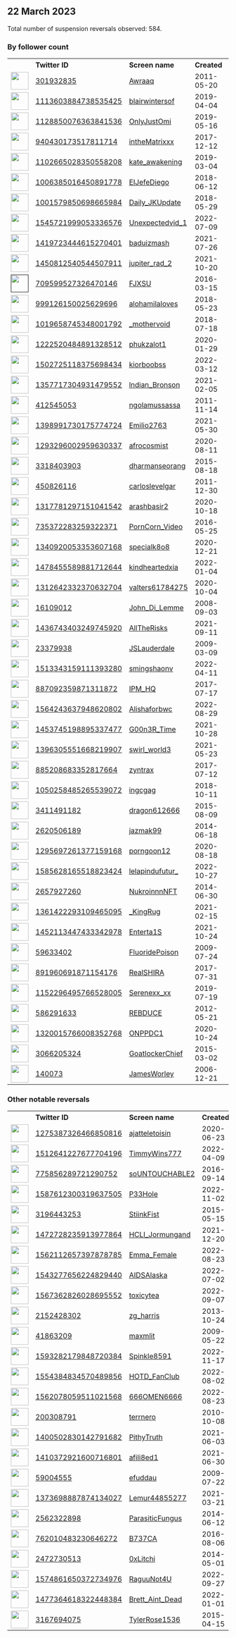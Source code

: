 
## 22 March 2023
Total number of suspension reversals observed: 584.

### By follower count
<table><tr><th></th><th align="left">Twitter ID</th><th align="left">Screen name</th>
<th align="left">Created</th><th align="left">Status</th><th align="left">Suspended</th><th align="left">Followers</th>
<tr><td><a href="https://pbs.twimg.com/profile_images/1372735728115982337/zZBqKLYj_normal.jpg"><img src="https://pbs.twimg.com/profile_images/1372735728115982337/zZBqKLYj_normal.jpg" width="40px" height="40px" align="center"/></a></td><td><a href="https://twitter.com/intent/user?user_id=301932835">301932835</a></td><td><a href="https://twitter.com/Awraaq">Awraaq</a></td><td>2011-05-20</td><td align="center"></td><td></td><td>1679727</td></tr>
<tr><td><a href="https://pbs.twimg.com/profile_images/1503265119542857728/0o7e9lsx_normal.jpg"><img src="https://pbs.twimg.com/profile_images/1503265119542857728/0o7e9lsx_normal.jpg" width="40px" height="40px" align="center"/></a></td><td><a href="https://twitter.com/intent/user?user_id=1113603884738535425">1113603884738535425</a></td><td><a href="https://twitter.com/blairwintersof">blairwintersof</a></td><td>2019-04-04</td><td align="center"></td><td>2023-01-07</td><td>327951</td></tr>
<tr><td><a href="https://pbs.twimg.com/profile_images/1638012692899176453/w65eAXG0_normal.jpg"><img src="https://pbs.twimg.com/profile_images/1638012692899176453/w65eAXG0_normal.jpg" width="40px" height="40px" align="center"/></a></td><td><a href="https://twitter.com/intent/user?user_id=1128850076363841536">1128850076363841536</a></td><td><a href="https://twitter.com/OnlyJustOmi">OnlyJustOmi</a></td><td>2019-05-16</td><td align="center"></td><td>2023-01-08</td><td>183756</td></tr>
<tr><td><a href="https://pbs.twimg.com/profile_images/1343416703766704128/No7clzqS_normal.jpg"><img src="https://pbs.twimg.com/profile_images/1343416703766704128/No7clzqS_normal.jpg" width="40px" height="40px" align="center"/></a></td><td><a href="https://twitter.com/intent/user?user_id=940430173517811714">940430173517811714</a></td><td><a href="https://twitter.com/intheMatrixxx">intheMatrixxx</a></td><td>2017-12-12</td><td align="center"></td><td></td><td>162336</td></tr>
<tr><td><a href="https://pbs.twimg.com/profile_images/1343259893269065728/O-en1N1x_normal.jpg"><img src="https://pbs.twimg.com/profile_images/1343259893269065728/O-en1N1x_normal.jpg" width="40px" height="40px" align="center"/></a></td><td><a href="https://twitter.com/intent/user?user_id=1102665028350558208">1102665028350558208</a></td><td><a href="https://twitter.com/kate_awakening">kate_awakening</a></td><td>2019-03-04</td><td align="center"></td><td></td><td>162119</td></tr>
<tr><td><a href="https://pbs.twimg.com/profile_images/1439647741022453768/ELnS_FRk_normal.jpg"><img src="https://pbs.twimg.com/profile_images/1439647741022453768/ELnS_FRk_normal.jpg" width="40px" height="40px" align="center"/></a></td><td><a href="https://twitter.com/intent/user?user_id=1006385016450891778">1006385016450891778</a></td><td><a href="https://twitter.com/EIJefeDiego">EIJefeDiego</a></td><td>2018-06-12</td><td align="center"></td><td></td><td>133725</td></tr>
<tr><td><a href="https://pbs.twimg.com/profile_images/1590135863605805057/-9y9SXZs_normal.jpg"><img src="https://pbs.twimg.com/profile_images/1590135863605805057/-9y9SXZs_normal.jpg" width="40px" height="40px" align="center"/></a></td><td><a href="https://twitter.com/intent/user?user_id=1001579850698665984">1001579850698665984</a></td><td><a href="https://twitter.com/Daily_JKUpdate">Daily_JKUpdate</a></td><td>2018-05-29</td><td align="center"></td><td>2022-11-15</td><td>128617</td></tr>
<tr><td><a href="https://pbs.twimg.com/profile_images/1557274671204093953/mcbC8oF0_normal.jpg"><img src="https://pbs.twimg.com/profile_images/1557274671204093953/mcbC8oF0_normal.jpg" width="40px" height="40px" align="center"/></a></td><td><a href="https://twitter.com/intent/user?user_id=1545721999053336576">1545721999053336576</a></td><td><a href="https://twitter.com/Unexpectedvid_1">Unexpectedvid_1</a></td><td>2022-07-09</td><td align="center"></td><td>2022-10-05</td><td>92887</td></tr>
<tr><td><a href="https://pbs.twimg.com/profile_images/1419854533715447823/IaGo3Y9z_normal.jpg"><img src="https://pbs.twimg.com/profile_images/1419854533715447823/IaGo3Y9z_normal.jpg" width="40px" height="40px" align="center"/></a></td><td><a href="https://twitter.com/intent/user?user_id=1419723444615270401">1419723444615270401</a></td><td><a href="https://twitter.com/baduizmash">baduizmash</a></td><td>2021-07-26</td><td align="center"></td><td>2022-10-14</td><td>89791</td></tr>
<tr><td><a href="https://pbs.twimg.com/profile_images/1638490306441101314/Aki9u8U__normal.jpg"><img src="https://pbs.twimg.com/profile_images/1638490306441101314/Aki9u8U__normal.jpg" width="40px" height="40px" align="center"/></a></td><td><a href="https://twitter.com/intent/user?user_id=1450812540544507911">1450812540544507911</a></td><td><a href="https://twitter.com/jupiter_rad_2">jupiter_rad_2</a></td><td>2021-10-20</td><td align="center"></td><td>2023-01-10</td><td>85616</td></tr>
<tr><td><a href=""><img src="" width="40px" height="40px" align="center"/></a></td><td><a href="https://twitter.com/intent/user?user_id=709599527326470146">709599527326470146</a></td><td><a href="https://twitter.com/FJXSU">FJXSU</a></td><td>2016-03-15</td><td align="center"></td><td>2022-08-14</td><td>84257</td></tr>
<tr><td><a href="https://pbs.twimg.com/profile_images/1636909842500849665/IG_UExOu_normal.jpg"><img src="https://pbs.twimg.com/profile_images/1636909842500849665/IG_UExOu_normal.jpg" width="40px" height="40px" align="center"/></a></td><td><a href="https://twitter.com/intent/user?user_id=999126150025629696">999126150025629696</a></td><td><a href="https://twitter.com/alohamilaloves">alohamilaloves</a></td><td>2018-05-23</td><td align="center"></td><td>2022-03-04</td><td>51807</td></tr>
<tr><td><a href="https://pbs.twimg.com/profile_images/1569089529536978947/vjHif3ky_normal.jpg"><img src="https://pbs.twimg.com/profile_images/1569089529536978947/vjHif3ky_normal.jpg" width="40px" height="40px" align="center"/></a></td><td><a href="https://twitter.com/intent/user?user_id=1019658745348001792">1019658745348001792</a></td><td><a href="https://twitter.com/_mothervoid">_mothervoid</a></td><td>2018-07-18</td><td align="center"></td><td>2023-01-08</td><td>48704</td></tr>
<tr><td><a href="https://pbs.twimg.com/profile_images/1292773094050820099/xrt9ntlr_normal.jpg"><img src="https://pbs.twimg.com/profile_images/1292773094050820099/xrt9ntlr_normal.jpg" width="40px" height="40px" align="center"/></a></td><td><a href="https://twitter.com/intent/user?user_id=1222520484891328512">1222520484891328512</a></td><td><a href="https://twitter.com/phukzalot1">phukzalot1</a></td><td>2020-01-29</td><td align="center"></td><td>2023-02-07</td><td>45430</td></tr>
<tr><td><a href="https://pbs.twimg.com/profile_images/1582106895233449984/eiJNlg5S_normal.jpg"><img src="https://pbs.twimg.com/profile_images/1582106895233449984/eiJNlg5S_normal.jpg" width="40px" height="40px" align="center"/></a></td><td><a href="https://twitter.com/intent/user?user_id=1502725118375698434">1502725118375698434</a></td><td><a href="https://twitter.com/kiorboobss">kiorboobss</a></td><td>2022-03-12</td><td align="center"></td><td>2023-01-08</td><td>44516</td></tr>
<tr><td><a href="https://pbs.twimg.com/profile_images/1597379469219663872/WQzU2JDC_normal.jpg"><img src="https://pbs.twimg.com/profile_images/1597379469219663872/WQzU2JDC_normal.jpg" width="40px" height="40px" align="center"/></a></td><td><a href="https://twitter.com/intent/user?user_id=1357717304931479552">1357717304931479552</a></td><td><a href="https://twitter.com/lndian_Bronson">lndian_Bronson</a></td><td>2021-02-05</td><td align="center"></td><td>2023-03-20</td><td>36431</td></tr>
<tr><td><a href="https://pbs.twimg.com/profile_images/1363481693512998913/T84JuHBV_normal.jpg"><img src="https://pbs.twimg.com/profile_images/1363481693512998913/T84JuHBV_normal.jpg" width="40px" height="40px" align="center"/></a></td><td><a href="https://twitter.com/intent/user?user_id=412545053">412545053</a></td><td><a href="https://twitter.com/ngolamussassa">ngolamussassa</a></td><td>2011-11-14</td><td align="center"></td><td>2023-01-31</td><td>29632</td></tr>
<tr><td><a href="https://pbs.twimg.com/profile_images/1533904097258110976/cBvj7Ghh_normal.jpg"><img src="https://pbs.twimg.com/profile_images/1533904097258110976/cBvj7Ghh_normal.jpg" width="40px" height="40px" align="center"/></a></td><td><a href="https://twitter.com/intent/user?user_id=1398991730175774724">1398991730175774724</a></td><td><a href="https://twitter.com/Emilio2763">Emilio2763</a></td><td>2021-05-30</td><td align="center"></td><td>2023-03-18</td><td>29347</td></tr>
<tr><td><a href="https://pbs.twimg.com/profile_images/1637934594031845378/ZAx4uakq_normal.jpg"><img src="https://pbs.twimg.com/profile_images/1637934594031845378/ZAx4uakq_normal.jpg" width="40px" height="40px" align="center"/></a></td><td><a href="https://twitter.com/intent/user?user_id=1293296002959630337">1293296002959630337</a></td><td><a href="https://twitter.com/afrocosmist">afrocosmist</a></td><td>2020-08-11</td><td align="center"></td><td></td><td>25085</td></tr>
<tr><td><a href="https://pbs.twimg.com/profile_images/1478172874607259652/gx2t3Qz1_normal.jpg"><img src="https://pbs.twimg.com/profile_images/1478172874607259652/gx2t3Qz1_normal.jpg" width="40px" height="40px" align="center"/></a></td><td><a href="https://twitter.com/intent/user?user_id=3318403903">3318403903</a></td><td><a href="https://twitter.com/dharmanseorang">dharmanseorang</a></td><td>2015-08-18</td><td align="center"></td><td>2023-03-10</td><td>24322</td></tr>
<tr><td><a href="https://pbs.twimg.com/profile_images/1633120920549113857/2LKCmsgW_normal.jpg"><img src="https://pbs.twimg.com/profile_images/1633120920549113857/2LKCmsgW_normal.jpg" width="40px" height="40px" align="center"/></a></td><td><a href="https://twitter.com/intent/user?user_id=450826116">450826116</a></td><td><a href="https://twitter.com/carloslevelgar">carloslevelgar</a></td><td>2011-12-30</td><td align="center"></td><td>2022-11-08</td><td>22050</td></tr>
<tr><td><a href="https://pbs.twimg.com/profile_images/1317781442320093185/Pr0rC7fC_normal.jpg"><img src="https://pbs.twimg.com/profile_images/1317781442320093185/Pr0rC7fC_normal.jpg" width="40px" height="40px" align="center"/></a></td><td><a href="https://twitter.com/intent/user?user_id=1317781297151041542">1317781297151041542</a></td><td><a href="https://twitter.com/arashbasir2">arashbasir2</a></td><td>2020-10-18</td><td align="center"></td><td>2023-03-17</td><td>21029</td></tr>
<tr><td><a href="https://pbs.twimg.com/profile_images/902784730633879552/uqjqSfvc_normal.jpg"><img src="https://pbs.twimg.com/profile_images/902784730633879552/uqjqSfvc_normal.jpg" width="40px" height="40px" align="center"/></a></td><td><a href="https://twitter.com/intent/user?user_id=735372283259322371">735372283259322371</a></td><td><a href="https://twitter.com/PornCorn_Video">PornCorn_Video</a></td><td>2016-05-25</td><td align="center"></td><td>2023-02-16</td><td>19664</td></tr>
<tr><td><a href="https://pbs.twimg.com/profile_images/1637579166932402182/tazlnHs6_normal.jpg"><img src="https://pbs.twimg.com/profile_images/1637579166932402182/tazlnHs6_normal.jpg" width="40px" height="40px" align="center"/></a></td><td><a href="https://twitter.com/intent/user?user_id=1340920053353607168">1340920053353607168</a></td><td><a href="https://twitter.com/specialk8o8">specialk8o8</a></td><td>2020-12-21</td><td align="center"></td><td>2022-10-01</td><td>14054</td></tr>
<tr><td><a href="https://pbs.twimg.com/profile_images/1552806127003484160/mE55op2G_normal.jpg"><img src="https://pbs.twimg.com/profile_images/1552806127003484160/mE55op2G_normal.jpg" width="40px" height="40px" align="center"/></a></td><td><a href="https://twitter.com/intent/user?user_id=1478455589881712644">1478455589881712644</a></td><td><a href="https://twitter.com/kindheartedxia">kindheartedxia</a></td><td>2022-01-04</td><td align="center"></td><td>2022-09-27</td><td>13007</td></tr>
<tr><td><a href="https://pbs.twimg.com/profile_images/1312643831649759232/HIS1hrsO_normal.jpg"><img src="https://pbs.twimg.com/profile_images/1312643831649759232/HIS1hrsO_normal.jpg" width="40px" height="40px" align="center"/></a></td><td><a href="https://twitter.com/intent/user?user_id=1312642332370632704">1312642332370632704</a></td><td><a href="https://twitter.com/valters61784275">valters61784275</a></td><td>2020-10-04</td><td align="center"></td><td>2023-02-06</td><td>12658</td></tr>
<tr><td><a href="https://pbs.twimg.com/profile_images/1241654416274407426/a3J_w21Y_normal.jpg"><img src="https://pbs.twimg.com/profile_images/1241654416274407426/a3J_w21Y_normal.jpg" width="40px" height="40px" align="center"/></a></td><td><a href="https://twitter.com/intent/user?user_id=16109012">16109012</a></td><td><a href="https://twitter.com/John_Di_Lemme">John_Di_Lemme</a></td><td>2008-09-03</td><td align="center"></td><td>2022-04-23</td><td>9478</td></tr>
<tr><td><a href="https://pbs.twimg.com/profile_images/1490400213596520450/UI8r1sQr_normal.jpg"><img src="https://pbs.twimg.com/profile_images/1490400213596520450/UI8r1sQr_normal.jpg" width="40px" height="40px" align="center"/></a></td><td><a href="https://twitter.com/intent/user?user_id=1436743403249745920">1436743403249745920</a></td><td><a href="https://twitter.com/AllTheRisks">AllTheRisks</a></td><td>2021-09-11</td><td align="center"></td><td>2022-07-27</td><td>9302</td></tr>
<tr><td><a href="https://pbs.twimg.com/profile_images/1638780386908991490/kjTE4g9X_normal.jpg"><img src="https://pbs.twimg.com/profile_images/1638780386908991490/kjTE4g9X_normal.jpg" width="40px" height="40px" align="center"/></a></td><td><a href="https://twitter.com/intent/user?user_id=23379938">23379938</a></td><td><a href="https://twitter.com/JSLauderdale">JSLauderdale</a></td><td>2009-03-09</td><td align="center"></td><td></td><td>9158</td></tr>
<tr><td><a href="https://pbs.twimg.com/profile_images/1546551108750831618/MpHHYyUA_normal.jpg"><img src="https://pbs.twimg.com/profile_images/1546551108750831618/MpHHYyUA_normal.jpg" width="40px" height="40px" align="center"/></a></td><td><a href="https://twitter.com/intent/user?user_id=1513343159111393280">1513343159111393280</a></td><td><a href="https://twitter.com/smingshaonv">smingshaonv</a></td><td>2022-04-11</td><td align="center"></td><td>2023-02-03</td><td>8963</td></tr>
<tr><td><a href="https://pbs.twimg.com/profile_images/1322954495861686274/xjlOkRPa_normal.jpg"><img src="https://pbs.twimg.com/profile_images/1322954495861686274/xjlOkRPa_normal.jpg" width="40px" height="40px" align="center"/></a></td><td><a href="https://twitter.com/intent/user?user_id=887092359871311872">887092359871311872</a></td><td><a href="https://twitter.com/IPM_HQ">IPM_HQ</a></td><td>2017-07-17</td><td align="center"></td><td></td><td>8359</td></tr>
<tr><td><a href="https://pbs.twimg.com/profile_images/1610293495864135680/F38jzNs9_normal.jpg"><img src="https://pbs.twimg.com/profile_images/1610293495864135680/F38jzNs9_normal.jpg" width="40px" height="40px" align="center"/></a></td><td><a href="https://twitter.com/intent/user?user_id=1564243637948620802">1564243637948620802</a></td><td><a href="https://twitter.com/Alishaforbwc">Alishaforbwc</a></td><td>2022-08-29</td><td align="center"></td><td>2023-02-03</td><td>7116</td></tr>
<tr><td><a href="https://pbs.twimg.com/profile_images/1504638958571069443/4GyWg0N-_normal.jpg"><img src="https://pbs.twimg.com/profile_images/1504638958571069443/4GyWg0N-_normal.jpg" width="40px" height="40px" align="center"/></a></td><td><a href="https://twitter.com/intent/user?user_id=1453745198895337477">1453745198895337477</a></td><td><a href="https://twitter.com/G00n3R_Time">G00n3R_Time</a></td><td>2021-10-28</td><td align="center"></td><td>2023-02-03</td><td>5961</td></tr>
<tr><td><a href="https://pbs.twimg.com/profile_images/1396306431943528449/_WwnHJIz_normal.jpg"><img src="https://pbs.twimg.com/profile_images/1396306431943528449/_WwnHJIz_normal.jpg" width="40px" height="40px" align="center"/></a></td><td><a href="https://twitter.com/intent/user?user_id=1396305551668219907">1396305551668219907</a></td><td><a href="https://twitter.com/swirl_world3">swirl_world3</a></td><td>2021-05-23</td><td align="center"></td><td>2023-02-04</td><td>5662</td></tr>
<tr><td><a href="https://pbs.twimg.com/profile_images/1638381492005994497/Uxe35jEh_normal.jpg"><img src="https://pbs.twimg.com/profile_images/1638381492005994497/Uxe35jEh_normal.jpg" width="40px" height="40px" align="center"/></a></td><td><a href="https://twitter.com/intent/user?user_id=885208683352817664">885208683352817664</a></td><td><a href="https://twitter.com/zyntrax">zyntrax</a></td><td>2017-07-12</td><td align="center"></td><td></td><td>5650</td></tr>
<tr><td><a href="https://pbs.twimg.com/profile_images/1637436046001549316/HC6q1FOd_normal.jpg"><img src="https://pbs.twimg.com/profile_images/1637436046001549316/HC6q1FOd_normal.jpg" width="40px" height="40px" align="center"/></a></td><td><a href="https://twitter.com/intent/user?user_id=1050258485265539072">1050258485265539072</a></td><td><a href="https://twitter.com/ingcgag">ingcgag</a></td><td>2018-10-11</td><td align="center"></td><td>2022-06-23</td><td>5558</td></tr>
<tr><td><a href="https://pbs.twimg.com/profile_images/1584628594269102083/ZmDncXjc_normal.jpg"><img src="https://pbs.twimg.com/profile_images/1584628594269102083/ZmDncXjc_normal.jpg" width="40px" height="40px" align="center"/></a></td><td><a href="https://twitter.com/intent/user?user_id=3411491182">3411491182</a></td><td><a href="https://twitter.com/dragon612666">dragon612666</a></td><td>2015-08-09</td><td align="center"></td><td>2023-02-02</td><td>5086</td></tr>
<tr><td><a href="https://pbs.twimg.com/profile_images/1427951580465270790/IxfG04zS_normal.jpg"><img src="https://pbs.twimg.com/profile_images/1427951580465270790/IxfG04zS_normal.jpg" width="40px" height="40px" align="center"/></a></td><td><a href="https://twitter.com/intent/user?user_id=2620506189">2620506189</a></td><td><a href="https://twitter.com/jazmak99">jazmak99</a></td><td>2014-06-18</td><td align="center"></td><td>2023-03-06</td><td>4579</td></tr>
<tr><td><a href="https://pbs.twimg.com/profile_images/1616178786441252864/MjG6T3PU_normal.jpg"><img src="https://pbs.twimg.com/profile_images/1616178786441252864/MjG6T3PU_normal.jpg" width="40px" height="40px" align="center"/></a></td><td><a href="https://twitter.com/intent/user?user_id=1295697261377159168">1295697261377159168</a></td><td><a href="https://twitter.com/porngoon12">porngoon12</a></td><td>2020-08-18</td><td align="center"></td><td>2023-02-04</td><td>4338</td></tr>
<tr><td><a href="https://pbs.twimg.com/profile_images/1623968213926129664/8OgP0LtK_normal.png"><img src="https://pbs.twimg.com/profile_images/1623968213926129664/8OgP0LtK_normal.png" width="40px" height="40px" align="center"/></a></td><td><a href="https://twitter.com/intent/user?user_id=1585628165518823424">1585628165518823424</a></td><td><a href="https://twitter.com/lelapindufutur_">lelapindufutur_</a></td><td>2022-10-27</td><td align="center"></td><td>2023-03-09</td><td>4068</td></tr>
<tr><td><a href="https://pbs.twimg.com/profile_images/1521952763076399106/a0rVmEgj_normal.jpg"><img src="https://pbs.twimg.com/profile_images/1521952763076399106/a0rVmEgj_normal.jpg" width="40px" height="40px" align="center"/></a></td><td><a href="https://twitter.com/intent/user?user_id=2657927260">2657927260</a></td><td><a href="https://twitter.com/NukroinnnNFT">NukroinnnNFT</a></td><td>2014-06-30</td><td align="center"></td><td>2023-01-11</td><td>3761</td></tr>
<tr><td><a href="https://pbs.twimg.com/profile_images/1638320189027540993/1czDLeab_normal.jpg"><img src="https://pbs.twimg.com/profile_images/1638320189027540993/1czDLeab_normal.jpg" width="40px" height="40px" align="center"/></a></td><td><a href="https://twitter.com/intent/user?user_id=1361422293109465095">1361422293109465095</a></td><td><a href="https://twitter.com/_KingRug">_KingRug</a></td><td>2021-02-15</td><td align="center"></td><td>2022-11-09</td><td>3757</td></tr>
<tr><td><a href="https://pbs.twimg.com/profile_images/1564587225043828737/rGcJa0hm_normal.jpg"><img src="https://pbs.twimg.com/profile_images/1564587225043828737/rGcJa0hm_normal.jpg" width="40px" height="40px" align="center"/></a></td><td><a href="https://twitter.com/intent/user?user_id=1452113447433342978">1452113447433342978</a></td><td><a href="https://twitter.com/Enterta1S">Enterta1S</a></td><td>2021-10-24</td><td align="center"></td><td>2023-02-04</td><td>3698</td></tr>
<tr><td><a href="https://pbs.twimg.com/profile_images/1115457981842243584/ALiEcUva_normal.png"><img src="https://pbs.twimg.com/profile_images/1115457981842243584/ALiEcUva_normal.png" width="40px" height="40px" align="center"/></a></td><td><a href="https://twitter.com/intent/user?user_id=59633402">59633402</a></td><td><a href="https://twitter.com/FluoridePoison">FluoridePoison</a></td><td>2009-07-24</td><td align="center"></td><td>2022-06-18</td><td>3694</td></tr>
<tr><td><a href="https://pbs.twimg.com/profile_images/1638159332306034689/G8lyCEsk_normal.jpg"><img src="https://pbs.twimg.com/profile_images/1638159332306034689/G8lyCEsk_normal.jpg" width="40px" height="40px" align="center"/></a></td><td><a href="https://twitter.com/intent/user?user_id=891960691871154176">891960691871154176</a></td><td><a href="https://twitter.com/RealSHIRA">RealSHIRA</a></td><td>2017-07-31</td><td align="center"></td><td></td><td>3391</td></tr>
<tr><td><a href="https://pbs.twimg.com/profile_images/1481188635911331842/PLRIChB__normal.jpg"><img src="https://pbs.twimg.com/profile_images/1481188635911331842/PLRIChB__normal.jpg" width="40px" height="40px" align="center"/></a></td><td><a href="https://twitter.com/intent/user?user_id=1152296495766528005">1152296495766528005</a></td><td><a href="https://twitter.com/Serenexx_xx">Serenexx_xx</a></td><td>2019-07-19</td><td align="center"></td><td>2022-05-24</td><td>3379</td></tr>
<tr><td><a href="https://pbs.twimg.com/profile_images/1620144858454441985/pNZkEA8D_normal.jpg"><img src="https://pbs.twimg.com/profile_images/1620144858454441985/pNZkEA8D_normal.jpg" width="40px" height="40px" align="center"/></a></td><td><a href="https://twitter.com/intent/user?user_id=586291633">586291633</a></td><td><a href="https://twitter.com/REBDUCE">REBDUCE</a></td><td>2012-05-21</td><td align="center"></td><td>2023-01-06</td><td>3226</td></tr>
<tr><td><a href="https://pbs.twimg.com/profile_images/1401474517428547595/yWPlkB2X_normal.jpg"><img src="https://pbs.twimg.com/profile_images/1401474517428547595/yWPlkB2X_normal.jpg" width="40px" height="40px" align="center"/></a></td><td><a href="https://twitter.com/intent/user?user_id=1320015766008352768">1320015766008352768</a></td><td><a href="https://twitter.com/ONPPDC1">ONPPDC1</a></td><td>2020-10-24</td><td align="center"></td><td>2022-04-25</td><td>3205</td></tr>
<tr><td><a href="https://pbs.twimg.com/profile_images/1554598646024388609/yT6CV32w_normal.jpg"><img src="https://pbs.twimg.com/profile_images/1554598646024388609/yT6CV32w_normal.jpg" width="40px" height="40px" align="center"/></a></td><td><a href="https://twitter.com/intent/user?user_id=3066205324">3066205324</a></td><td><a href="https://twitter.com/GoatlockerChief">GoatlockerChief</a></td><td>2015-03-02</td><td align="center"></td><td>2022-08-21</td><td>2816</td></tr>
<tr><td><a href="https://pbs.twimg.com/profile_images/1347452054265065472/1ZNz-puV_normal.jpg"><img src="https://pbs.twimg.com/profile_images/1347452054265065472/1ZNz-puV_normal.jpg" width="40px" height="40px" align="center"/></a></td><td><a href="https://twitter.com/intent/user?user_id=140073">140073</a></td><td><a href="https://twitter.com/JamesWorley">JamesWorley</a></td><td>2006-12-21</td><td align="center"></td><td>2023-03-11</td><td>2772</td></tr>
</table>

### Other notable reversals
<table><tr><th></th><th align="left">Twitter ID</th><th align="left">Screen name</th>
<th align="left">Created</th><th align="left">Status</th><th align="left">Suspended</th><th align="left">Followers</th>
<tr><td><a href="https://pbs.twimg.com/profile_images/1531655318601703433/tAE4rRNM_normal.jpg"><img src="https://pbs.twimg.com/profile_images/1531655318601703433/tAE4rRNM_normal.jpg" width="40px" height="40px" align="center"/></a></td><td><a href="https://twitter.com/intent/user?user_id=1275387326466850816">1275387326466850816</a></td><td><a href="https://twitter.com/ajatteletoisin">ajatteletoisin</a></td><td>2020-06-23</td><td align="center"></td><td>2023-01-04</td><td>381</td></tr>
<tr><td><a href="https://pbs.twimg.com/profile_images/1588418178174144512/kwLcahem_normal.jpg"><img src="https://pbs.twimg.com/profile_images/1588418178174144512/kwLcahem_normal.jpg" width="40px" height="40px" align="center"/></a></td><td><a href="https://twitter.com/intent/user?user_id=1512641227677704196">1512641227677704196</a></td><td><a href="https://twitter.com/TimmyWins777">TimmyWins777</a></td><td>2022-04-09</td><td align="center"></td><td>2022-11-12</td><td>56</td></tr>
<tr><td><a href="https://pbs.twimg.com/profile_images/1425497337850441734/OhfgAiUZ_normal.jpg"><img src="https://pbs.twimg.com/profile_images/1425497337850441734/OhfgAiUZ_normal.jpg" width="40px" height="40px" align="center"/></a></td><td><a href="https://twitter.com/intent/user?user_id=775856289721290752">775856289721290752</a></td><td><a href="https://twitter.com/soUNTOUCHABLE2">soUNTOUCHABLE2</a></td><td>2016-09-14</td><td align="center"></td><td>2022-12-05</td><td>2747</td></tr>
<tr><td><a href="https://pbs.twimg.com/profile_images/1595895011392061440/URAh1tEz_normal.jpg"><img src="https://pbs.twimg.com/profile_images/1595895011392061440/URAh1tEz_normal.jpg" width="40px" height="40px" align="center"/></a></td><td><a href="https://twitter.com/intent/user?user_id=1587612300319637505">1587612300319637505</a></td><td><a href="https://twitter.com/P33Hole">P33Hole</a></td><td>2022-11-02</td><td align="center"></td><td>2022-11-28</td><td>205</td></tr>
<tr><td><a href="https://pbs.twimg.com/profile_images/733509539320848386/phSnnJ3p_normal.jpg"><img src="https://pbs.twimg.com/profile_images/733509539320848386/phSnnJ3p_normal.jpg" width="40px" height="40px" align="center"/></a></td><td><a href="https://twitter.com/intent/user?user_id=3196443253">3196443253</a></td><td><a href="https://twitter.com/StiinkFist">StiinkFist</a></td><td>2015-05-15</td><td align="center"></td><td>2023-03-02</td><td>197</td></tr>
<tr><td><a href="https://pbs.twimg.com/profile_images/1638345333875920898/7MfQ4gHT_normal.jpg"><img src="https://pbs.twimg.com/profile_images/1638345333875920898/7MfQ4gHT_normal.jpg" width="40px" height="40px" align="center"/></a></td><td><a href="https://twitter.com/intent/user?user_id=1472728235913977864">1472728235913977864</a></td><td><a href="https://twitter.com/HCLI_Jormungand">HCLI_Jormungand</a></td><td>2021-12-20</td><td align="center"></td><td>2022-11-06</td><td>227</td></tr>
<tr><td><a href="https://pbs.twimg.com/profile_images/1623757811598360577/OqbOw73u_normal.jpg"><img src="https://pbs.twimg.com/profile_images/1623757811598360577/OqbOw73u_normal.jpg" width="40px" height="40px" align="center"/></a></td><td><a href="https://twitter.com/intent/user?user_id=1562112657397878785">1562112657397878785</a></td><td><a href="https://twitter.com/Emma_Female">Emma_Female</a></td><td>2022-08-23</td><td align="center"></td><td>2023-02-24</td><td>197</td></tr>
<tr><td><a href="https://pbs.twimg.com/profile_images/1543278430698893312/K1Cb2Xy1_normal.jpg"><img src="https://pbs.twimg.com/profile_images/1543278430698893312/K1Cb2Xy1_normal.jpg" width="40px" height="40px" align="center"/></a></td><td><a href="https://twitter.com/intent/user?user_id=1543277656224829440">1543277656224829440</a></td><td><a href="https://twitter.com/AIDSAlaska">AIDSAlaska</a></td><td>2022-07-02</td><td align="center"></td><td>2022-09-03</td><td>22</td></tr>
<tr><td><a href="https://pbs.twimg.com/profile_images/1607265990118621185/EhSEf3JH_normal.jpg"><img src="https://pbs.twimg.com/profile_images/1607265990118621185/EhSEf3JH_normal.jpg" width="40px" height="40px" align="center"/></a></td><td><a href="https://twitter.com/intent/user?user_id=1567362826028695552">1567362826028695552</a></td><td><a href="https://twitter.com/toxicytea">toxicytea</a></td><td>2022-09-07</td><td align="center"></td><td>2023-01-02</td><td>18</td></tr>
<tr><td><a href="https://pbs.twimg.com/profile_images/1609449724276346880/O6y7SoAP_normal.jpg"><img src="https://pbs.twimg.com/profile_images/1609449724276346880/O6y7SoAP_normal.jpg" width="40px" height="40px" align="center"/></a></td><td><a href="https://twitter.com/intent/user?user_id=2152428302">2152428302</a></td><td><a href="https://twitter.com/zg_harris">zg_harris</a></td><td>2013-10-24</td><td align="center"></td><td>2023-03-13</td><td>252</td></tr>
<tr><td><a href="https://pbs.twimg.com/profile_images/1461022471218511873/E6miLHtl_normal.jpg"><img src="https://pbs.twimg.com/profile_images/1461022471218511873/E6miLHtl_normal.jpg" width="40px" height="40px" align="center"/></a></td><td><a href="https://twitter.com/intent/user?user_id=41863209">41863209</a></td><td><a href="https://twitter.com/maxmlit">maxmlit</a></td><td>2009-05-22</td><td align="center"></td><td>2023-03-04</td><td>199</td></tr>
<tr><td><a href="https://pbs.twimg.com/profile_images/1605696871607013377/FHxksvo1_normal.jpg"><img src="https://pbs.twimg.com/profile_images/1605696871607013377/FHxksvo1_normal.jpg" width="40px" height="40px" align="center"/></a></td><td><a href="https://twitter.com/intent/user?user_id=1593282179848720384">1593282179848720384</a></td><td><a href="https://twitter.com/Spinkle8591">Spinkle8591</a></td><td>2022-11-17</td><td align="center">🔒</td><td>2022-12-23</td><td>110</td></tr>
<tr><td><a href="https://pbs.twimg.com/profile_images/1565303151770492929/8QsuL8YE_normal.jpg"><img src="https://pbs.twimg.com/profile_images/1565303151770492929/8QsuL8YE_normal.jpg" width="40px" height="40px" align="center"/></a></td><td><a href="https://twitter.com/intent/user?user_id=1554384834570489856">1554384834570489856</a></td><td><a href="https://twitter.com/HOTD_FanClub">HOTD_FanClub</a></td><td>2022-08-02</td><td align="center"></td><td>2023-01-06</td><td>30</td></tr>
<tr><td><a href="https://pbs.twimg.com/profile_images/1578403651261026305/1ah1H-a1_normal.jpg"><img src="https://pbs.twimg.com/profile_images/1578403651261026305/1ah1H-a1_normal.jpg" width="40px" height="40px" align="center"/></a></td><td><a href="https://twitter.com/intent/user?user_id=1562078059511021568">1562078059511021568</a></td><td><a href="https://twitter.com/666OMEN6666">666OMEN6666</a></td><td>2022-08-23</td><td align="center">🔒</td><td>2023-03-12</td><td>152</td></tr>
<tr><td><a href="https://pbs.twimg.com/profile_images/1527457686572257280/Aldstzxq_normal.jpg"><img src="https://pbs.twimg.com/profile_images/1527457686572257280/Aldstzxq_normal.jpg" width="40px" height="40px" align="center"/></a></td><td><a href="https://twitter.com/intent/user?user_id=200308791">200308791</a></td><td><a href="https://twitter.com/terrnero">terrnero</a></td><td>2010-10-08</td><td align="center"></td><td>2023-03-10</td><td>26</td></tr>
<tr><td><a href="https://pbs.twimg.com/profile_images/1400507403473412103/OWXhsS5f_normal.jpg"><img src="https://pbs.twimg.com/profile_images/1400507403473412103/OWXhsS5f_normal.jpg" width="40px" height="40px" align="center"/></a></td><td><a href="https://twitter.com/intent/user?user_id=1400502830142791682">1400502830142791682</a></td><td><a href="https://twitter.com/PithyTruth">PithyTruth</a></td><td>2021-06-03</td><td align="center"></td><td>2022-12-09</td><td>489</td></tr>
<tr><td><a href="https://pbs.twimg.com/profile_images/1449528951970357252/0xzi986J_normal.jpg"><img src="https://pbs.twimg.com/profile_images/1449528951970357252/0xzi986J_normal.jpg" width="40px" height="40px" align="center"/></a></td><td><a href="https://twitter.com/intent/user?user_id=1410372921600716801">1410372921600716801</a></td><td><a href="https://twitter.com/afili8ed1">afili8ed1</a></td><td>2021-06-30</td><td align="center"></td><td>2023-02-10</td><td>6</td></tr>
<tr><td><a href="https://pbs.twimg.com/profile_images/922671875657842688/iujOLp2Q_normal.jpg"><img src="https://pbs.twimg.com/profile_images/922671875657842688/iujOLp2Q_normal.jpg" width="40px" height="40px" align="center"/></a></td><td><a href="https://twitter.com/intent/user?user_id=59004555">59004555</a></td><td><a href="https://twitter.com/efuddau">efuddau</a></td><td>2009-07-22</td><td align="center">🔒</td><td>2023-02-04</td><td>0</td></tr>
<tr><td><a href="https://pbs.twimg.com/profile_images/1457800330029142019/M895EjLG_normal.jpg"><img src="https://pbs.twimg.com/profile_images/1457800330029142019/M895EjLG_normal.jpg" width="40px" height="40px" align="center"/></a></td><td><a href="https://twitter.com/intent/user?user_id=1373698887874134027">1373698887874134027</a></td><td><a href="https://twitter.com/Lemur44855277">Lemur44855277</a></td><td>2021-03-21</td><td align="center"></td><td>2023-01-15</td><td>12</td></tr>
<tr><td><a href="https://pbs.twimg.com/profile_images/1601835365211439105/m7PQ9SdN_normal.jpg"><img src="https://pbs.twimg.com/profile_images/1601835365211439105/m7PQ9SdN_normal.jpg" width="40px" height="40px" align="center"/></a></td><td><a href="https://twitter.com/intent/user?user_id=2562322898">2562322898</a></td><td><a href="https://twitter.com/ParasiticFungus">ParasiticFungus</a></td><td>2014-06-12</td><td align="center"></td><td>2022-12-14</td><td>82</td></tr>
<tr><td><a href="https://pbs.twimg.com/profile_images/1590787066794807309/Argj8XvG_normal.jpg"><img src="https://pbs.twimg.com/profile_images/1590787066794807309/Argj8XvG_normal.jpg" width="40px" height="40px" align="center"/></a></td><td><a href="https://twitter.com/intent/user?user_id=762010483230646272">762010483230646272</a></td><td><a href="https://twitter.com/B737CA">B737CA</a></td><td>2016-08-06</td><td align="center"></td><td>2022-11-17</td><td>460</td></tr>
<tr><td><a href="https://pbs.twimg.com/profile_images/1535645354519334913/wLZXQmrH_normal.png"><img src="https://pbs.twimg.com/profile_images/1535645354519334913/wLZXQmrH_normal.png" width="40px" height="40px" align="center"/></a></td><td><a href="https://twitter.com/intent/user?user_id=2472730513">2472730513</a></td><td><a href="https://twitter.com/0xLitchi">0xLitchi</a></td><td>2014-05-01</td><td align="center"></td><td>2022-12-16</td><td>364</td></tr>
<tr><td><a href="https://abs.twimg.com/sticky/default_profile_images/default_profile_normal.png"><img src="https://abs.twimg.com/sticky/default_profile_images/default_profile_normal.png" width="40px" height="40px" align="center"/></a></td><td><a href="https://twitter.com/intent/user?user_id=1574861650372734976">1574861650372734976</a></td><td><a href="https://twitter.com/RaguuNot4U">RaguuNot4U</a></td><td>2022-09-27</td><td align="center"></td><td>2023-03-06</td><td>124</td></tr>
<tr><td><a href="https://pbs.twimg.com/profile_images/1566994906953940992/nn3ZjNWt_normal.jpg"><img src="https://pbs.twimg.com/profile_images/1566994906953940992/nn3ZjNWt_normal.jpg" width="40px" height="40px" align="center"/></a></td><td><a href="https://twitter.com/intent/user?user_id=1477364618322448384">1477364618322448384</a></td><td><a href="https://twitter.com/Brett_Aint_Dead">Brett_Aint_Dead</a></td><td>2022-01-01</td><td align="center"></td><td>2022-11-16</td><td>70</td></tr>
<tr><td><a href="https://pbs.twimg.com/profile_images/1518768514546364416/gfErgbOo_normal.jpg"><img src="https://pbs.twimg.com/profile_images/1518768514546364416/gfErgbOo_normal.jpg" width="40px" height="40px" align="center"/></a></td><td><a href="https://twitter.com/intent/user?user_id=3167694075">3167694075</a></td><td><a href="https://twitter.com/TylerRose1536">TylerRose1536</a></td><td>2015-04-15</td><td align="center"></td><td>2022-07-21</td><td>1879</td></tr>
</table>
